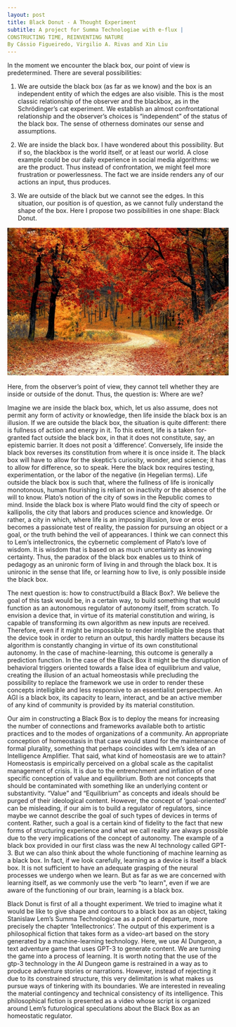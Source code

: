 ```yaml
---
layout: post
title: Black Donut - A Thought Experiment
subtitle: A project for Summa Technologiae with e-flux |
CONSTRUCTING TIME, REINVENTING NATURE
By Cássio Figueiredo, Virgilio A. Rivas and Xin Liu
---
```


In the moment we encounter the black box, our point of view is predetermined. There are several possibilities:

1. We are outside the black box (as far as we know) and the box is an independent entity of which the edges are also visible. This is the most classic relationship of the observer and the blackbox, as in the Schrödinger’s cat experiment. We establish an almost confrontational relationship and the observer’s choices is “independent” of the status of the black box. The sense of otherness dominates our sense and assumptions. 
 
2. We are inside the black box. I have wondered about this possibility. But if so, the blackbox is the world itself, or at least our world. A close example could be our daily experience in social media algorithms: we are the product. Thus instead of confrontation, we might feel more frustration or powerlessness. The fact we are inside renders any of our actions an input, thus produces. 
 
3. We are outside of the black but we cannot see the edges. In this situation, our position is of question, as we cannot fully understand the shape of the box. Here I propose two possibilities in one shape: Black Donut.
 
 ![](../assets/autumn.jpg)
 
Here, from the observer’s point of view, they cannot tell whether they are inside or outside of the donut.
 Thus, the question is: <span class="color-blue">Where are we?</span>

Imagine we are inside the black box, which, let us also assume, does not permit any form of activity or knowledge, then life inside the black box is an illusion. If we are outside the black box, the situation is quite different: there is fullness of action and energy in it. To this extent, life is a taken for-granted fact outside the black box, in that it does not constitute, say, an epistemic barrier. It does not posit a ‘difference’. Conversely, life inside the black box reverses its constitution from where it is once inside it. The black box will have to allow for the skeptic’s curiosity, wonder, and science; it has to allow for difference, so to speak. Here the black box requires testing, experimentation, or the labor of the negative (in Hegelian terms). Life outside the black box is such that, where the fullness of life is ironically monotonous, human flourishing is reliant on inactivity or the absence of the will to know. Plato’s notion of the city of sows in the Republic comes to mind. Inside the black box is where Plato would find the city of speech or kallipolis, the city that labors and produces science and knowledge. Or rather, a city in which, where life is an imposing illusion, love or eros becomes a passionate test of reality, the passion for pursuing an object or a goal, or the truth behind the veil of appearances. I think we can connect this to Lem’s intellectronics,  the cybernetic complement of Plato’s love of wisdom. It is wisdom that is based on as much uncertainty as knowing certainty. Thus, the paradox of the black box enables us to think of pedagogy as an unironic form of living in and through the black box. It is unironic in the sense that life, or learning how to live, is only possible inside the black box. 

The next question is: how to construct/build a Black Box?. We believe the goal of this task would be, in a certain way, to build something that would function as an autonomous regulator of autonomy itself, from scratch. To envision a device that, in virtue of its material constitution and wiring, is capable of transforming its own algorithm as new inputs are received. Therefore, even if it might be impossible to render intelligible the steps that the device took in order to return an output, this hardly matters because its algorithm is constantly changing in virtue of its own constitutional autonomy. In the case of machine-learning, this outcome is generally a prediction function. In the case of the Black Box it might be the disruption of behavioral triggers oriented towards a false idea of equilibrium and value, creating the illusion of an actual homeostasis while precluding the possibility to replace the framework we use in order to render these concepts intelligible and less responsive to an essentialist perspective. An AGI is a black box, its capacity to learn, interact, and be an active member of any kind of community is provided by its material constitution.

Our aim in constructing a Black Box is to deploy the means for increasing the number of connections and frameworks available both to artistic practices and to the modes of organizations of a community. An appropriate conception of homeostasis in that case would stand for the maintenance of formal plurality, something that perhaps coincides with Lem’s idea of an Intelligence Amplifier. That said, what kind of homeostasis are we to attain? Homeostasis is empirically perceived on a global scale as the capitalist management of crisis. It is due to the entrenchment and inflation of one specific conception of value and equilibrium. Both are not concepts that should be contaminated with something like an underlying content or substantivity. “Value” and “Equilibrium” as concepts and ideals should be purged of their ideological content. However, the concept of ‘goal-oriented’ can be misleading, if our aim is to build a regulator of regulators, since maybe we cannot describe the goal of such types of devices in terms of content. Rather, such a goal is a certain kind of fidelity to the fact that new forms of structuring experience and what we call reality are always possible due to the very implications of the concept of autonomy. The example of a black box provided in our first class was the new AI technology called GPT-3. But we can also think about the whole functioning of machine learning as a black box. In fact, if we look carefully, learning as a device is itself a black box. It is not sufficient to have an adequate grasping of the neural processes we undergo when we learn. But as far as we are concerned with learning itself, as we commonly use the verb "to learn", even if we are aware of the functioning of our brain, learning is a black box. 

Black Donut is first of all a thought experiment. We tried to imagine what it would be like to give shape and contours to a black box as an object, taking Stanislaw Lem’s Summa Technologicae as a point of departure, more precisely the chapter  ‘Intellectronics’. The output of this experiment is a philosophical fiction that takes form as a video-art based on the story generated by a machine-learning technology. Here, we use AI Dungeon, a text adventure game that uses GPT-3 to generate content. We are turning the game into a process of learning. It is worth noting that the use of the gtp-3 technology in the AI Dungeon game is restrained in a way as to produce adventure stories or narrations. However, instead of rejecting it due to its constrained structure, this very delimitation is what makes us pursue ways of tinkering with its boundaries. We are interested in revealing the material contingency and technical consistency of its intelligence. This philosophical fiction is presented as a video whose script is organized around Lem’s futurological speculations about the Black Box as an homeostatic regulator.

